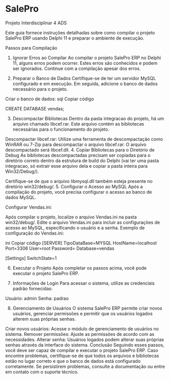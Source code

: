 # SalePro
 Projeto Interdisciplinar 4 ADS 

Este guia fornece instruções detalhadas sobre como compilar o projeto SalePro ERP usando Delphi 11 e preparar o ambiente de execução.

Passos para Compilação
1. Ignorar Erros ao Compilar
Ao compilar o projeto SalePro ERP no Delphi 11, alguns erros podem ocorrer. Estes erros são conhecidos e podem ser ignorados. Continue com a compilação apesar dos erros.

2. Preparar o Banco de Dados
Certifique-se de ter um servidor MySQL configurado e em execução. Em seguida, adicione o banco de dados necessário para o projeto.

Criar o banco de dados:
sql
Copiar código

CREATE DATABASE vendas;

3. Descompactar Bibliotecas
Dentro da pasta integracao do projeto, há um arquivo chamado libcef.rar. Este arquivo contém as bibliotecas necessárias para o funcionamento do projeto.

Descompactar libcef.rar:
Utilize uma ferramenta de descompactação como WinRAR ou 7-Zip para descompactar o arquivo libcef.rar.
O arquivo descompactado será libcef.dll.
4. Copiar Bibliotecas para o Diretório de Debug
As bibliotecas descompactadas precisam ser copiadas para o diretório correto dentro da estrutura de build do Delphi
(vai ter uma pasta integracao, só extrair esse arquivo dela e copiar a pasta inteira para Win32/Debug/).



Certifique-se de que o arquivo libmysql.dll também esteja presente no diretório win32/debug/.
5. Configurar o Acesso ao MySQL
Após a compilação do projeto, você precisa configurar o acesso ao banco de dados MySQL.

Configurar Vendas.ini:

Após compilar o projeto, localize o arquivo Vendas.ini na pasta win32/debug/.
Edite o arquivo Vendas.ini para incluir as configurações de acesso ao MySQL, especificando o usuário e a senha.
Exemplo de configuração do Vendas.ini:

ini
Copiar código
[SERVER]
TipoDataBase=MYSQL
HostName=localhost
Port=3306
User=root
Password=
Database=vendas

[Settings]
SwitchState=1

6. Executar o Projeto
Após completar os passos acima, você pode executar o projeto SalePro ERP.

7. Informações de Login
Para acessar o sistema, utilize as credenciais padrão fornecidas:

Usuário: admin
Senha: padrao

8. Gerenciamento de Usuários
O sistema SalePro ERP permite criar novos usuários, gerenciar permissões e permitir que os usuários logados alterem suas próprias senhas.

Criar novos usuários: Acesse o módulo de gerenciamento de usuários no sistema.
Remover permissões: Ajuste as permissões de acordo com as necessidades.
Alterar senha: Usuários logados podem alterar suas próprias senhas através da interface do sistema.
Conclusão
Seguindo esses passos, você deve ser capaz de compilar e executar o projeto SalePro ERP. Caso encontre problemas, certifique-se de que todos os arquivos e bibliotecas estão no lugar correto e que o banco de dados está configurado corretamente. Se persistirem problemas, consulte a documentação ou entre em contato com o suporte técnico.
